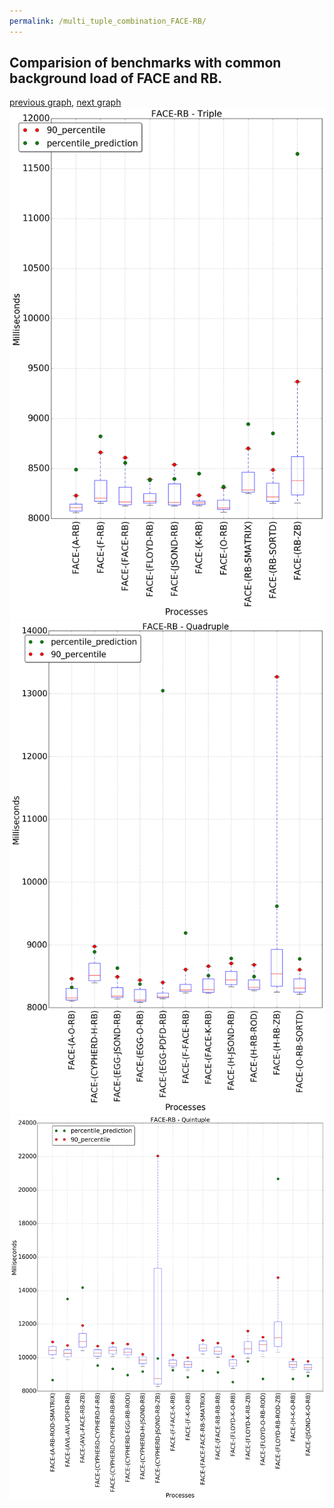 ```yaml
---
permalink: /multi_tuple_combination_FACE-RB/
---
```



## Comparision of benchmarks with common background load of FACE and RB.

[previous graph](../multi_tuple_combination_FACE-PDFD/), [next graph](../multi_tuple_combination_FACE-ROD/)
![graph figure](./images/triple/FACE/FACE-RB_box.png)![graph figure](./images/quadruple/FACE/FACE-RB_box.png)![graph figure](./images/quintuple/FACE/FACE-RB_box.png)